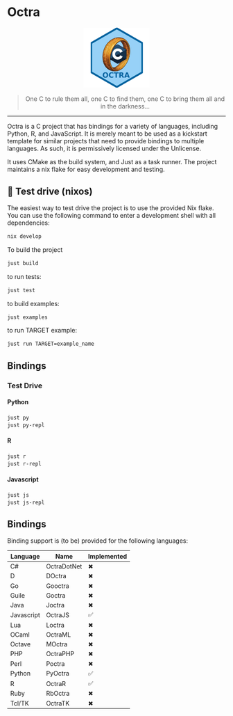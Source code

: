 <p align="center">
    <h1>Octra</h1>
</p>

<p align="center">
  <img src="./assets/octra.png" alt="Logo" style="width: 30%;">
</p>

<p align="center">
<blockquote style="text-align: center;">
  One C to rule them all, one C to find them, one C to bring them all and in the darkness...
</blockquote>
</p>

---


Octra is a C project that has bindings for a variety of languages, including
Python, R, and JavaScript. It is merely meant to be used as a kickstart
template for similar projects that need to provide bindings to multiple
languages. As such, it is permissively licensed under the Unlicense.

It uses CMake as the build system, and Just as a task runner. The project
maintains a nix flake for easy development and testing.


## 🚗 Test drive (nixos)

The easiest way to test drive the project is to use the provided Nix flake. You can
use the following command to enter a development shell with all dependencies:

```bash
nix develop
```

To build the project

```bash
just build
```

to run tests:

```bash
just test
```

to build examples:

```bash
just examples
```

to run TARGET example:

```bash
just run TARGET=example_name
```

## Bindings


### Test Drive


#### Python

```bash
just py
just py-repl
```

#### R

```bash
just r
just r-repl
```

#### Javascript

```bash
just js
just js-repl
```


## Bindings

Binding support is (to be) provided for the following languages:

| Language     |  Name       |Implemented |
|--------------|-------------|------------|
| C#           | OctraDotNet |✖           |
|  D           | DOctra      |✖           |
|  Go          | Gooctra     |✖           |
|  Guile       | Goctra      |✖           |
|  Java        | Joctra      |✖           |
|  Javascript  | OctraJS     |✅          |
|  Lua         | Loctra      |✖           |
|  OCaml       | OctraML     |✖           |
|  Octave      | MOctra      |✖           |
|  PHP         | OctraPHP    |✖           |
|  Perl        | Poctra      |✖           |
|  Python      | PyOctra     |✅          |
|  R           | OctraR      |✅          |
|  Ruby        | RbOctra     |✖           |
|  Tcl/TK      | OctraTK     |✖           |

